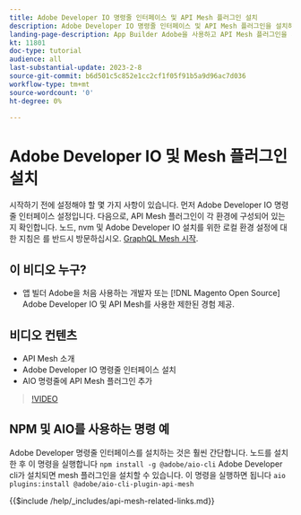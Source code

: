 ```yaml
---
title: Adobe Developer IO 명령줄 인터페이스 및 API Mesh 플러그인 설치
description: Adobe Developer IO 명령줄 인터페이스 및 API Mesh 플러그인을 설치하는 방법을 알아봅니다
landing-page-description: App Builder Adobe을 사용하고 API Mesh 플러그인을 사용하여 Adobe Developer IO를 설치하는 방법을 알아봅니다.
kt: 11801
doc-type: tutorial
audience: all
last-substantial-update: 2023-2-8
source-git-commit: b6d501c5c852e1cc2cf1f05f91b5a9d96ac7d036
workflow-type: tm+mt
source-wordcount: '0'
ht-degree: 0%

---
```



# Adobe Developer IO 및 Mesh 플러그인 설치

시작하기 전에 설정해야 할 몇 가지 사항이 있습니다. 먼저 Adobe Developer IO 명령줄 인터페이스 설정입니다. 다음으로, API Mesh 플러그인이 각 환경에 구성되어 있는지 확인합니다.
노드, nvm 및 Adobe Developer IO 설치를 위한 로컬 환경 설정에 대한 지침은 를 반드시 방문하십시오. [GraphQL Mesh 시작](https://developer.adobe.com/graphql-mesh-gateway/gateway/getting-started/).

## 이 비디오 누구?

* 앱 빌더 Adobe을 처음 사용하는 개발자 또는 [!DNL Magento Open Source] Adobe Developer IO 및 API Mesh를 사용한 제한된 경험 제공.

## 비디오 컨텐츠

* API Mesh 소개
* Adobe Developer IO 명령줄 인터페이스 설치
* AIO 명령줄에 API Mesh 플러그인 추가

>[!VIDEO](https://video.tv.adobe.com/v/3414122/)

## NPM 및 AIO를 사용하는 명령 예

Adobe Developer 명령줄 인터페이스를 설치하는 것은 훨씬 간단합니다. 노드를 설치한 후 이 명령을 실행합니다 `npm install -g @adobe/aio-cli`
Adobe Developer cli가 설치되면 mesh 플러그인을 설치할 수 있습니다. 이 명령을 실행하면 됩니다 `aio plugins:install @adobe/aio-cli-plugin-api-mesh`

{{$include /help/_includes/api-mesh-related-links.md}}
